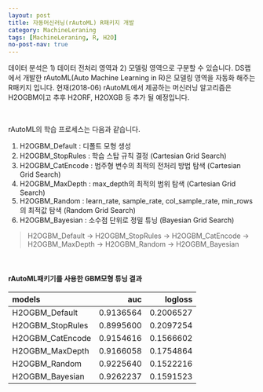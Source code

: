 ```yaml
---
layout: post
title: 자동머신러닝(rAutoML) R패키지 개발 
category: MachineLeraning 
tags: [MachineLeraning, R, H2O]
no-post-nav: true
---
```


데이터 분석은 1) 데이터 전처리 영역과 2) 모델링 영역으로 구분할 수 있습니다. DS랩에서 개발한 rAutoML(Auto Machine Learning in R)은 모델링 영역을 자동화 해주는 R패키지 입니다. 현재(2018-06) rAutoML에서 제공하는 머신러닝 알고리즘은 H2OGBM이고 추후 H2ORF, H2OXGB 등 추가 될 예정입니다. 

<br>

rAutoML의  학습 프로세스는 다음과 같습니다.
1. H2OGBM_Default : 디폴트 모형 생성
2. H2OGBM_StopRules : 학습 스탑 규칙 결정 (Cartesian Grid Search)
3. H2OGBM_CatEncode : 범주형 변수의 최적의 전처리 방법 탐색 (Cartesian Grid Search)
4. H2OGBM_MaxDepth : max_depth의 최적의 범위 탐색 (Cartesian Grid Search)
5. H2OGBM_Random : learn_rate, sample_rate, col_sample_rate, min_rows의 최적값 탐색  (Random Grid Search)
6. H2OGBM_Bayesian : 소수점 단위로 정밀 튜닝 (Bayesian Grid Search)

> H2OGBM_Default -> H2OGBM_StopRules -> H2OGBM_CatEncode -> H2OGBM_MaxDepth -> H2OGBM_Random -> H2OGBM_Bayesian

<br>

#### rAutoML패키기를 사용한 GBM모형 튜닝 결과

|models           |       auc|   logloss|
|:----------------|---------:|---------:|
|H2OGBM_Default   | 0.9136564| 0.2006527|
|H2OGBM_StopRules | 0.8995600| 0.2097254|
|H2OGBM_CatEncode | 0.9154616| 0.1566602|
|H2OGBM_MaxDepth  | 0.9166058| 0.1754864|
|H2OGBM_Random    | 0.9225640| 0.1522216|
|H2OGBM_Bayesian  | 0.9262237| 0.1591523|

